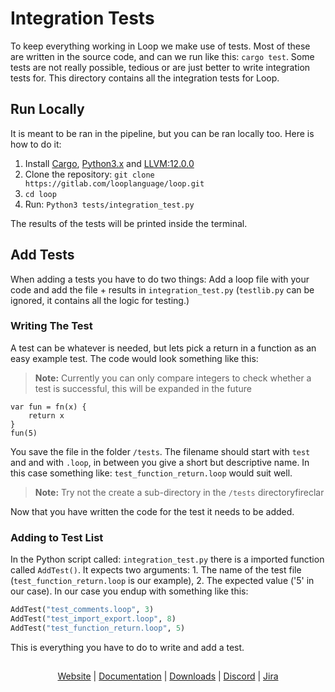 # Integration Tests

To keep everything working in Loop we make use of tests. Most of these are written in the source code, and can we run like this: `cargo test`. Some tests are not really possible, tedious or are just better to write integration tests for. This directory contains all the integration tests for Loop. 

## Run Locally

It is meant to be ran in the pipeline, but you can be ran locally too. Here is how to do it:
1. Install [Cargo](https://doc.rust-lang.org/cargo/getting-started/installation.html), [Python3.x](https://www.python.org/downloads/) and [LLVM:12.0.0](https://releases.llvm.org/)
2. Clone the repository: `git clone https://gitlab.com/looplanguage/loop.git`
3. `cd loop`
4. Run: `Python3 tests/integration_test.py`

The results of the tests will be printed inside the terminal.

## Add Tests

When adding a tests you have to do two things: Add a loop file with your code and add the file + results in `integration_test.py` (`testlib.py` can be ignored, it contains all the logic for testing.)

### Writing The Test

A test can be whatever is needed, but lets pick a return in a function as an easy example test. The code would look something like this:

> **Note:** Currently you can only compare integers to check whether a test is successful, this will be expanded in the future

```
var fun = fn(x) {
    return x
}
fun(5)
```

You save the file in the folder `/tests`. The filename should start with `test` and and with `.loop`, in between you give a short but descriptive name. In this case something like: `test_function_return.loop` would suit well.

> **Note:** Try not the create a sub-directory in the `/tests` directoryfireclar
> 


Now that you have written the code for the test it needs to be added.

### Adding to Test List

In the Python script called: `integration_test.py` there is a imported function called `AddTest()`. It expects two arguments: 1. The name of the test file (`test_function_return.loop` is our example), 2. The expected value ('5' in our case). In our case you endup with something like this:
```python
AddTest("test_comments.loop", 3)
AddTest("test_import_export.loop", 8)
AddTest("test_function_return.loop", 5)
```

This is everything you have to do to write and add a test.

##

<p align="center">
       <a href="https://looplang.org/">Website</a> | 
       <a href="https://looplang.org/docs">Documentation</a> | 
       <a href="https://downloads.looplang.org">Downloads</a> |
       <a href="https://discord.gg/T3tqQBTyJA">Discord</a> | 
       <a href="https://looplang.atlassian.net/jira/dashboards/10003">Jira</a>
</p>